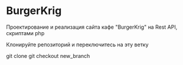 # BurgerKrig

Проектирование и реализация сайта кафе "BurgerKrig" на Rest API, скриптами php

Клонируйте репозиторий и переключитесь на эту ветку

git clone 
git checkout new_branch
